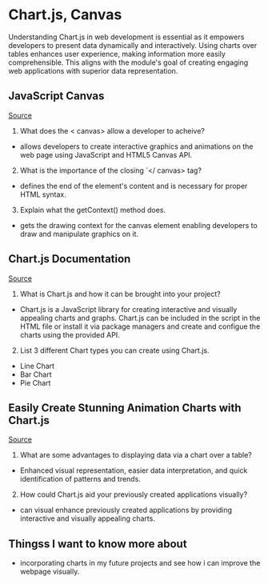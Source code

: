 # Chart.js, Canvas

Understanding Chart.js in web development is essential as it empowers developers to present data dynamically and interactively. Using charts over tables enhances user experience, making information more easily comprehensible. This aligns with the module's goal of creating engaging web applications with superior data representation.

## JavaScript Canvas

[Source](https://www.javascripttutorial.net/web-apis/javascript-canvas/)

1. What does the < canvas> allow a developer to acheive?

- allows developers to create interactive graphics and animations on the web page using JavaScript and HTML5 Canvas API.

2. What is the importance of the closing `</ canvas> tag?

- defines the end of the element's content and is necessary for proper HTML syntax.

3. Explain what the getContext() method does.

- gets the drawing context for the canvas element enabling developers to draw and manipulate graphics on it.

## Chart.js Documentation

[Source](https://www.chartjs.org/docs/latest/)

1. What is Chart.js and how it can be brought into your project?

- Chart.js is a JavaScript library for creating interactive and visually appealing charts and graphs. Chart.js can be included in the script in the HTML file or install it via package managers and create and configue the charts using the provided API.

2. List 3 different Chart types you can create using Chart.js.

- Line Chart
- Bar Chart
- Pie Chart

## Easily Create Stunning Animation Charts with Chart.js

[Source](https://www.webdesignerdepot.com/2013/11/easily-create-stunning-animated-charts-with-chart-js/)

1. What are some advantages to displaying data via a chart over a table?

- Enhanced visual representation, easier data interpretation, and quick identification of patterns and trends.

2. How could Chart.js aid your previously created applications visually?

- can visual enhance previously created applications by providing interactive and visually appealing charts.

## Thingss I want to know more about

- incorporating charts in my future projects and see how i can improve the webpage visually.